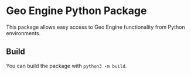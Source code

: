 # Geo Engine Python Package

This package allows easy access to Geo Engine functionality from Python environments.

## Build

You can build the package with `python3 -m build`.
